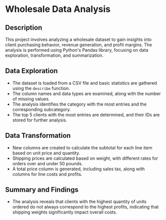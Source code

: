 # Wholesale Data Analysis

## Description
This project involves analyzing a wholesale dataset to gain insights into client purchasing behavior, revenue generation, and profit margins. The analysis is performed using Python's Pandas library, focusing on data exploration, transformation, and summarization.

## Data Exploration
- The dataset is loaded from a CSV file and basic statistics are gathered using the `describe` function.
- The column names and data types are examined, along with the number of missing values.
- The analysis identifies the category with the most entries and the corresponding subcategory.
- The top 5 clients with the most entries are determined, and their IDs are stored for further analysis.

## Data Transformation
- New columns are created to calculate the subtotal for each line item based on unit price and quantity.
- Shipping prices are calculated based on weight, with different rates for orders over and under 50 pounds.
- A total price column is generated, including sales tax, along with columns for line costs and profits.

## Summary and Findings
- The analysis reveals that clients with the highest quantity of units ordered do not always correspond to the highest profits, indicating that shipping weights significantly impact overall costs.
